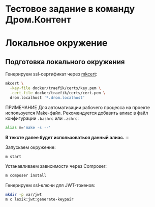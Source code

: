 # Тестовое задание в команду Дром.Контент

# Локальное окружение
## Подготовка локального окружения

Генерируем ssl-сертификат через [mkcert](https://github.com/FiloSottile/mkcert):

```bash
mkcert \
  -key-file docker/traefik/certs/key.pem \
  -cert-file docker/traefik/certs/cert.pem \
  drom.localhost '*.drom.localhost'
```

ПРИМЕЧАНИЕ
Для автоматизации рабочего процесса на проекте используется Make-файл.
Рекомендуется добавить алиас в файл конфигурации `.bashrc` или `.zshrc`:

```bash
alias m='make -s --'
```

**В тексте далее будет использоваться данный алиас.**
:::

Запускаем окружение:

```bash
m start
```
Устанавливаем зависимости через Composer:
```bash
m composer install
```
Генерируем ssl-ключи для JWT-токенов:
```bash
mkdir -p var/jwt
m c lexik:jwt:generate-keypair
```

